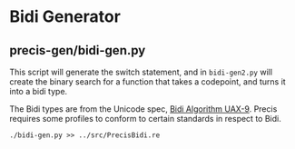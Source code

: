 # Bidi Generator
## precis-gen/bidi-gen.py

This script will generate the switch statement, and in `bidi-gen2.py` will create the binary search for a function that takes a codepoint, and turns it into a bidi type.

The Bidi types are from the Unicode spec, [Bidi Algorithm UAX-9](https://unicode.org/reports/tr9/). Precis requires some profiles to conform to certain standards in respect to Bidi.

```
./bidi-gen.py >> ../src/PrecisBidi.re
```
